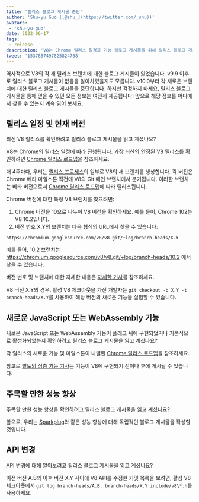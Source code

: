 ```yaml
---
title: '릴리스 블로그 게시물 중단'
author: 'Shu-yu Guo ([@shu_](https://twitter.com/_shu))'
avatars:
 - 'shu-yu-guo'
date: 2022-06-17
tags:
 - release
description: 'V8는 Chrome 릴리스 일정과 기능 블로그 게시물을 위해 릴리스 블로그 게시물을 중단합니다.'
tweet: '1537857497825824768'
---
```


역사적으로 V8의 각 새 릴리스 브랜치에 대한 블로그 게시물이 있었습니다. v9.9 이후로 릴리스 블로그 게시물이 없음을 알아차렸을지도 모릅니다. v10.0부터 각 새로운 브랜치에 대한 릴리스 블로그 게시물을 중단합니다. 하지만 걱정하지 마세요, 릴리스 블로그 게시물을 통해 얻을 수 있던 모든 정보는 여전히 제공됩니다! 앞으로 해당 정보를 어디에서 찾을 수 있는지 계속 읽어 보세요.

<!--truncate-->
## 릴리스 일정 및 현재 버전

최신 V8 릴리스를 확인하려고 릴리스 블로그 게시물을 읽고 계셨나요?

V8는 Chrome의 릴리스 일정에 따라 진행됩니다. 가장 최신의 안정된 V8 릴리스를 확인하려면 [Chrome 릴리스 로드맵](https://chromestatus.com/roadmap)을 참조하세요.

매 4주마다, 우리는 [릴리스 프로세스](https://v8.dev/docs/release-process)의 일부로 V8의 새 브랜치를 생성합니다. 각 버전은 Chrome 베타 마일스톤 직전에 V8의 Git 메인 브랜치에서 분기됩니다. 이러한 브랜치는 베타 버전으로서 [Chrome 릴리스 로드맵](https://chromestatus.com/roadmap)에 따라 릴리스됩니다.

Chrome 버전에 대한 특정 V8 브랜치를 찾으려면:

1. Chrome 버전을 10으로 나누어 V8 버전을 확인하세요. 예를 들어, Chrome 102는 V8 10.2입니다.
1. 버전 번호 X.Y의 브랜치는 다음 형식의 URL에서 찾을 수 있습니다:

```
https://chromium.googlesource.com/v8/v8.git/+log/branch-heads/X.Y
```

예를 들어, 10.2 브랜치는 https://chromium.googlesource.com/v8/v8.git/+log/branch-heads/10.2 에서 찾을 수 있습니다.

버전 번호 및 브랜치에 대한 자세한 내용은 [자세한 기사](https://v8.dev/docs/version-numbers)를 참조하세요.

V8 버전 X.Y의 경우, 활성 V8 체크아웃을 가진 개발자는 `git checkout -b X.Y -t branch-heads/X.Y`를 사용하여 해당 버전의 새로운 기능을 실험할 수 있습니다.

## 새로운 JavaScript 또는 WebAssembly 기능

새로운 JavaScript 또는 WebAssembly 기능이 플래그 뒤에 구현되었거나 기본적으로 활성화되었는지 확인하려고 릴리스 블로그 게시물을 읽고 계셨나요?

각 릴리스의 새로운 기능 및 마일스톤이 나열된 [Chrome 릴리스 로드맵](https://chromestatus.com/roadmap)을 참조하세요.

참고로 [별도의 심층 기능 기사](/features)는 기능이 V8에 구현되기 전이나 후에 게시될 수 있습니다.

## 주목할 만한 성능 향상

주목할 만한 성능 향상을 확인하려고 릴리스 블로그 게시물을 읽고 계셨나요?

앞으로, 우리는 [Sparkplug](https://v8.dev/blog/sparkplug)와 같은 성능 향상에 대해 독립적인 블로그 게시물을 작성할 것입니다.

## API 변경

API 변경에 대해 알아보려고 릴리스 블로그 게시물을 읽고 계셨나요?

이전 버전 A.B와 이후 버전 X.Y 사이에 V8 API를 수정한 커밋 목록을 보려면, 활성 V8 체크아웃에서 `git log branch-heads/A.B..branch-heads/X.Y include/v8\*.h`를 사용하세요.
